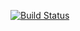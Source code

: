 [![Build Status](https://travis-ci.org/jeffgarrett/resume.jgarrett.org.png?branch=master)](https://travis-ci.org/jeffgarrett/resume.jgarrett.org)
